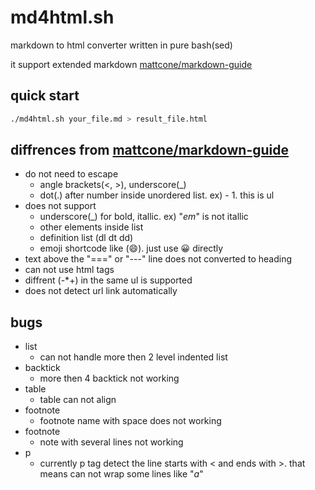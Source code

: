 # md4html.sh

markdown to html converter written in pure bash(sed)

it support extended markdown [mattcone/markdown-guide](https://github.com/mattcone/markdown-guide)


## quick start

```bash
./md4html.sh your_file.md > result_file.html
```


## diffrences from [mattcone/markdown-guide](https://github.com/mattcone/markdown-guide)

- do not need to escape 
    - angle brackets(<, >), underscore(_)
    - dot(.) after number inside unordered list. ex) - 1. this is ul
- does not support 
    - underscore(_) for bold, itallic. ex) "_em_" is not itallic
    - other elements inside list
    - definition list (dl dt dd)
    - emoji shortcode like (:smile:). just use 😀 directly
- text above the "===" or "---" line does not converted to heading
- can not use html tags
- diffrent (-*+) in the same ul is supported
- does not detect url link automatically


## bugs

- list
    - can not handle more then 2 level indented list
- backtick
    - more then 4 backtick not working
- table
    - table can not align
- footnote
    - footnote name with space does not working
- footnote
    - note with several lines not working
- p
    - currently p tag detect the line starts with < and ends with >. that means can not wrap some lines like "<em>a</em>"
